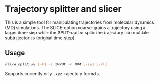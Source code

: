 # Trajectory splitter and slicer

This is a simple tool for manipulating trajectories from molecular dynamics (MD) simulations. The SLICE-option coarse-grains a trajectory using a larger time-step while the SPLIT-option splits the trajectory into multiple subtrajectories (original time-step).

## Usage

```bash
slice_split.py [-h] -i INPUT -n NUM [-sp] [-sl]
```

Supports currently only ```.xyz``` trajectory formats.
